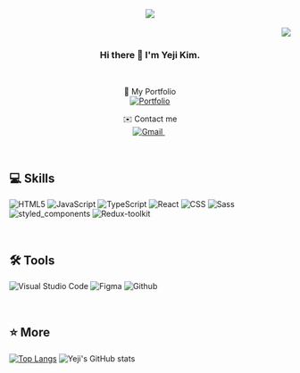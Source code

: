 <div align=center>
<img src="https://capsule-render.vercel.app/api?type=cylinder&color=0:f9f4fe,100:d2a6f6&height=200&section=header&text=Yeji%20Kim&desc=Welcom%20to%20my%20Github!&fontSize=60&descSize=30&fontAlignY=60&descAlignY=65&animation=fadeIn&fontAlign=80&descAlign=50&stroke=999999&strokeWidth=1&fontColor=ffffff" />
</div>

</br>
 
<div align=right> 
 <a href="https://hits.seeyoufarm.com"><img src="https://hits.seeyoufarm.com/api/count/incr/badge.svg?url=https%3A%2F%2Fgithub.com%2Fyjkim0109%2Fhit-counter&count_bg=%23F2D6FC&title_bg=%23E97EF4&icon=&icon_color=%23E7E7E7&title=hits&edge_flat=false"/></a>
 </div>
 
<div align=center>

### Hi there 👋  I'm **Yeji Kim**. 

</br>


💖 My Portfolio </br>
<a href="https://thisisyeji.github.io/about"><img alt="Portfolio" src ="https://img.shields.io/badge/Portfolio-FF00A0.svg?&?style=flat&logo=Undertale&logoColor=white"/> </a>
</br>

✉️ Contact me
</br>
<a href="mailto:yjkkim0109@gmail.com"><img alt="Gmail" src ="https://img.shields.io/badge/Gmail-EA4335.svg?&?style=flat&logo=Gmail&logoColor=white"/> </a>&nbsp;

<!-- <a href="https://www.linkedin.com/in/yeji-kim0109/"><img alt="LinkedIn" src ="https://img.shields.io/badge/LinkedIn-0A66C2.svg?&?style=flat&logo=LinkedIn&logoColor=white"/> </a> -->

</div>

</br>


## 💻 Skills

<img alt="HTML5" src ="https://img.shields.io/badge/HTML5-E34F26.svg?&?style=flat&logo=HTML5&logoColor=white"/> <img alt="JavaScript" src ="https://img.shields.io/badge/JavaScript-F7DF1E.svg?&?style=flat&logo=JavaScript&logoColor=white"/> <img alt="TypeScript" src="https://img.shields.io/badge/TypeScript-3178C6?style=flat-square&logo=TypeScript&logoColor=white"/> <img alt="React" src ="https://img.shields.io/badge/React-61DAFB.svg?&?style=flat&logo=React&logoColor=white"/> <img alt="CSS" src ="https://img.shields.io/badge/CSS-1572B6.svg?&?style=flat&logo=CSS3&logoColor=white"/> <img alt="Sass" src ="https://img.shields.io/badge/Sass-CC6699.svg?&?style=flat&logo=Sass&logoColor=white"/> <img alt="styled_components" src="https://img.shields.io/badge/styled components-DB7093?style=flat-square&logo=styled-components&logoColor=white"/> <img alt="Redux-toolkit" src="https://img.shields.io/badge/Redux-Toolkit-764ABC?style=flat-square&logo=Redux&logoColor=white"/>


</br>

## 🛠 Tools
<img alt="Visual Studio Code" src ="https://img.shields.io/badge/Visual%20Studio%20Code-007ACC.svg?&?style=flat&logo=Visual%20Studio%20Code&logoColor=white"/> <img alt="Figma" src ="https://img.shields.io/badge/Figma-F24E1E.svg?&?style=flat&logo=Figma&logoColor=white"/> <img alt="Github" src ="https://img.shields.io/badge/Github-181717.svg?&?style=flat&logo=Github&logoColor=white"/> 

</br>

## ⭐️ More
[![Top Langs](https://github-readme-stats.vercel.app/api/top-langs/?username=thisisyeji&layout=compact)](https://github.com/thisisyeji/github-readme-stats) 
![Yeji's GitHub stats](https://github-readme-stats.vercel.app/api?username=thisisyeji&show_icons=true&theme=buefy)


<!--

Here are some ideas to get you started:

- 🔭 I’m currently working on ...
- 🌱 I’m currently learning ...
- 👯 I’m looking to collaborate on ...
- 🤔 I’m looking for help with ...
- 💬 Ask me about ...
- 📫 How to reach me: ...
- 😄 Pronouns: ...
- ⚡ Fun fact: ...
-->
